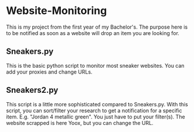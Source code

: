 # Website-Monitoring

This is my project from the first year of my Bachelor's. The purpose here is to be notified as soon as a website will drop an item you are looking for. 

## Sneakers.py

This is the basic python script to monitor most sneaker websites. You can add your proxies and change URLs.

## Sneakers2.py

This script is a little more sophisticated compared to Sneakers.py. With this script, you can sort/filter your research to get a notification for a specific item. E.g. "Jordan 4 metallic green". You just have to put your filter(s). 
The website scrapped is here Yoox, but you can change the URL. 
